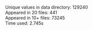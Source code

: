 Unique values in data directory: 129240<br />Appeared in 20 files: 441<br />Appeared in 10+ files: 73245<br />Time used: 2.745s